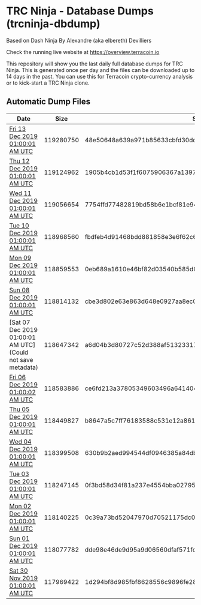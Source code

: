 # TRC Ninja - Database Dumps (trcninja-dbdump)
Based on Dash Ninja By Alexandre (aka elbereth) Devilliers

Check the running live website at https://overview.terracoin.io

This repository will show you the last daily full database dumps for TRC Ninja. This is generated once per day and the files can be downloaded up to 14 days in the past.
You can use this for Terracoin crypto-currency analysis or to kick-start a TRC Ninja clone.


## Automatic Dump Files
| Date | Size | SHA256 |
|--|--|--|
| [Fri 13 Dec 2019 01:00:01 AM UTC]() | 119280750 | 48e50648a639a971b85633cbfd30dd44aac3ce42ffc16d8483c727ee83512897 | 
| [Thu 12 Dec 2019 01:00:01 AM UTC](https://transfer.sh/leLOY/trcninja-dbdump-20191212010001.tar.bz2) | 119124962 | 1905b4cb1d53f1f6075906367a1397f70e31fc00ad0b6c696e3cd33f7a803fbc | 
| [Wed 11 Dec 2019 01:00:01 AM UTC]() | 119056654 | 7754ffd77482819bd58b6e1bcf81e94a4a6b8777ae332e99b3874c4347f79a02 | 
| [Tue 10 Dec 2019 01:00:01 AM UTC]() | 118968560 | fbdfeb4d91468bdd881858e3e6f62c63e4723af538c9ca5e95bbb23bdf9eded3 | 
| [Mon 09 Dec 2019 01:00:01 AM UTC](https://transfer.sh/5IPwA/trcninja-dbdump-20191209010001.tar.bz2) | 118859553 | 0eb689a1610e46bf82d03540b585d8c7ca236b734bf9229b6b419d827de43985 | 
| [Sun 08 Dec 2019 01:00:01 AM UTC](https://transfer.sh/3ZdP7/trcninja-dbdump-20191208010001.tar.bz2) | 118814132 | cbe3d802e63e863d648e0927aa8ec00538a78ef9fffc0cf75ef583db06e7c4f3 | 
| [Sat 07 Dec 2019 01:00:01 AM UTC](Could not save metadata) | 118647342 | a6d04b3d80727c52d388af5132331765bfd0fbd3b63cda969d93915f3433503b | 
| [Fri 06 Dec 2019 01:00:02 AM UTC]() | 118583886 | ce6fd213a37805349603496a64140447ba1c00cf231904085a31a3bf4312445d | 
| [Thu 05 Dec 2019 01:00:01 AM UTC](https://transfer.sh/GM1I8/trcninja-dbdump-20191205010001.tar.bz2) | 118449827 | b8647a5c7ff76183588c531e12a86120831320fa88cd2bab30130892eca67c58 | 
| [Wed 04 Dec 2019 01:00:01 AM UTC](https://transfer.sh/m1pQz/trcninja-dbdump-20191204010001.tar.bz2) | 118399508 | 630b9b2aed994544df0946385a84db141687a1b9c7ef062050de8b31c16057a1 | 
| [Tue 03 Dec 2019 01:00:01 AM UTC]() | 118247145 | 0f3bd58d34f81a237e4554bba0279578584cd590026acf9c3f2778d828b80df2 | 
| [Mon 02 Dec 2019 01:00:01 AM UTC](https://transfer.sh/lCfLy/trcninja-dbdump-20191202010001.tar.bz2) | 118140225 | 0c39a73bd52047970d70521175dc06bb608a30238af1bd155448d566ccdba7ff | 
| [Sun 01 Dec 2019 01:00:01 AM UTC](https://transfer.sh/KSAPx/trcninja-dbdump-20191201010001.tar.bz2) | 118077782 | dde98e46de9d95a9d06560dfaf571fd430fb2fe59865709742c0ede2bec22100 | 
| [Sat 30 Nov 2019 01:00:01 AM UTC](https://transfer.sh/llY1l/trcninja-dbdump-20191130010001.tar.bz2) | 117969422 | 1d294bf8d985fbf8628556c9896fe280ae27a5b5d9631c2e20bd2e1cdcfa7d5e | 
